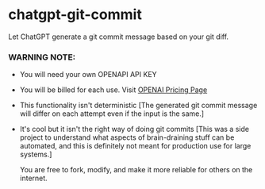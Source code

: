 # chatgpt-git-commit

Let ChatGPT generate a git commit message based on your git diff.

### WARNING NOTE:

- You will need your own OPENAPI API KEY
- You will be billed for each use. Visit [OPENAI Pricing Page](https://openai.com/pricing)
- This functionality isn't deterministic
   [The generated git commit message will differ on each attempt even if the input is the same.]
- It's cool but it isn't the right way of doing git commits
    [This was a side project to understand what aspects of brain-draining stuff can be automated, and this is definitely not meant for production use for large systems.]


  You are free to fork, modify, and make it more reliable for others on the internet.

